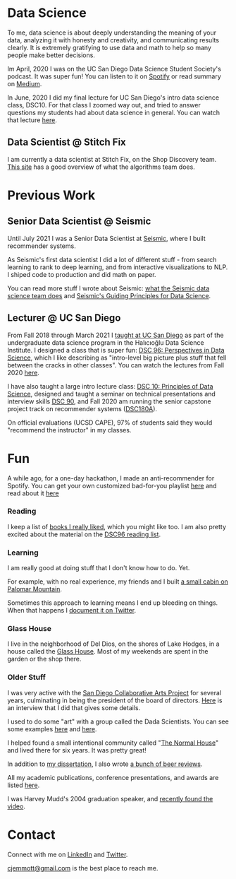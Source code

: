 # Data Science

To me, data science is about deeply understanding the meaning of your data, analyzing it with honesty and creativity, and communicating results clearly. It is extremely gratifying to use data and math to help so many people make better decisions. 

Im April, 2020 I was on the UC San Diego Data Science Student Society's podcast.  It was super fun!  You can listen to it on [Spotify](https://open.spotify.com/show/7yHiQn4eqjy2EAzRNEmQdf) or read summary on [Medium](https://medium.com/ds3ucsd/launching-our-podcast-conversations-with-colin-jemmott-36c567659e8c). 

In June, 2020 I did my final lecture for UC San Diego's intro data science class, DSC10.  For that class I zoomed way out, and tried to answer questions my students had about data science in general.  You can watch that lecture [here](https://www.youtube.com/watch?v=xisjz2AqwCU).

## Data Scientist @ Stitch Fix

I am currently a data scientist at Stitch Fix, on the Shop Discovery team.  [This site](https://algorithms-tour.stitchfix.com/) has a good overview of what the algorithms team does.

# Previous Work

## Senior Data Scientist @ Seismic

Until July 2021 I was a Senior Data Scientist at [Seismic](https://seismic.com/), where I built recommender systems. 

As Seismic's first data scientist I did a lot of different stuff - from search learning to rank to deep learning, and from interactive visualizations to NLP.  I shiped code to production and did math on paper. 

You can read more stuff I wrote about Seismic: [what the Seismic data science team does](https://medium.com/seismic-data-science/data-science-at-seismic-b4469c7cb6b0) and [Seismic's Guiding Principles for Data Science](https://medium.com/seismic-data-science/seismics-guiding-principles-for-data-science-957ef54e064e).

## Lecturer @ UC San Diego

From Fall 2018 through March 2021 I [taught at UC San Diego](https://ucsdnews.ucsd.edu/pressrelease/data_science_freshman_makes_his_first_cloud) as part of the undergraduate data science program in the Halıcıoğlu Data Science Institute. I designed a class that is super fun: [DSC 96: Perspectives in Data Science](https://www.dsc96.com/home), which I like describing as "intro-level big picture plus stuff that fell between the cracks in other classes".  You can watch the lectures from Fall 2020 [here](https://www.youtube.com/playlist?list=PL2xVoaOLNqb0VG4GrqRw98GkLk4R_Kcx3).

I have also taught a large intro lecture class: [DSC 10: Principles of Data Science](https://sites.google.com/view/dsc10), designed and taught a seminar on technical presentations and interview skills [DSC 90](https://www.dsc90.com/), and Fall 2020 am running the senior capstone project track on recommender systems ([DSC180A](https://github.com/jemmott/dsc180a06-fa20)).

On official evaluations (UCSD CAPE), 97% of students said they would "recommend the instructor" in my classes.

# Fun

A while ago, for a one-day hackathon, I made an anti-recommender for Spotify.  You can get your own customized bad-for-you playlist [here](http://badplaylist.com/) and read about it [here](https://github.com/jemmott/badvibes)

### Reading

I keep a list of [books I really liked](https://github.com/jemmott/books), which you might like too.  I am also pretty excited about the material on the [DSC96 reading list](https://sites.google.com/view/dsc96/reading).

### Learning

I am really good at doing stuff that I don't know how to do. Yet.

For example, with no real experience, my friends and I built [a small cabin on Palomar Mountain](https://www.deldiosglasshouse.com/palomar).

Sometimes this approach to learning means I end up bleeding on things.  When that happens I [document it on Twitter](https://twitter.com/WhyIAmBleeding).

### Glass House

I live in the neighborhood of Del Dios, on the shores of Lake Hodges, in a house called the [Glass House](https://www.deldiosglasshouse.com/).  Most of my weekends are spent in the garden or the shop there.

### Older Stuff

I was very active with the [San Diego Collaborative Arts Project](http://www.sdcap.org/) for several years, culminating in being the president of the board of directors.  [Here](http://sdvoyager.com/interview/meet-colin-jemmott-san-diego-collaborative-arts-project-mission-valley/) is an interview that I did that gives some details.

I used to do some "art" with a group called the Dada Scientists. You can see some examples [here](https://sdcap.org/youtopia-2016-afterburn-report/dada-scientists/) and [here](https://sdcap.org/youtopia-2017-afterburn-report/2017-dada-scientists/).

I helped found a small intentional community called "[The Normal House](https://sdcap.org/our-house-your-canvas/)" and lived there for six years.  It was pretty great!

In addition to [my dissertation](http://www.lulu.com/shop/colin-jemmott/model-based-recursive-bayesian-state-estimation-for-single-hydrophone-passive-sonar-localization/ebook/product-17362495.html?ppn=1), I also wrote [a bunch of beer reviews](http://www.lulu.com/shop/colin-jemmott/501-beers/paperback/product-15326831.html).

All my academic publications, conference presentations, and awards are listed [here](http://www.cjemmott.com/publications).

I was Harvey Mudd's 2004 graduation speaker, and [recently found the video](https://youtu.be/PQDhr8k128I?t=783).

# Contact

Connect with me on [LinkedIn](https://www.linkedin.com/in/cjemmott/) and [Twitter](https://twitter.com/colin_jemmott).

cjemmott@gmail.com is the best place to reach me.

